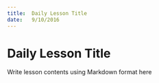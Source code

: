 ```yaml
---
title:  Daily Lesson Title
date:   9/10/2016
---
```


# Daily Lesson Title

Write lesson contents using Markdown format here